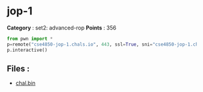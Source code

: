 # jop-1

**Category** : set2: advanced-rop
**Points** : 356

```python
from pwn import * 
p=remote("cse4850-jop-1.chals.io", 443, ssl=True, sni="cse4850-jop-1.chals.io")
p.interactive()
```

## Files : 
 - [chal.bin](./chal.bin)


